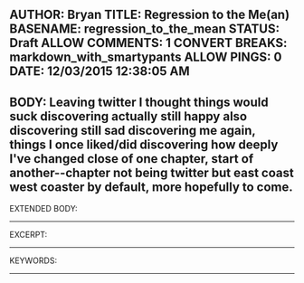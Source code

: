 AUTHOR: Bryan
TITLE: Regression to the Me(an)
BASENAME: regression_to_the_mean
STATUS: Draft
ALLOW COMMENTS: 1
CONVERT BREAKS: markdown_with_smartypants
ALLOW PINGS: 0
DATE: 12/03/2015 12:38:05 AM
-----
BODY:
Leaving twitter I thought things would suck
discovering actually still happy
also discovering still sad
discovering me again, things I once liked/did
discovering how deeply I've changed
close of one chapter, start of another--chapter not being twitter but east coast
west coaster by default, more hopefully to come. 
-----
EXTENDED BODY:

-----
EXCERPT:

-----
KEYWORDS:

-----



